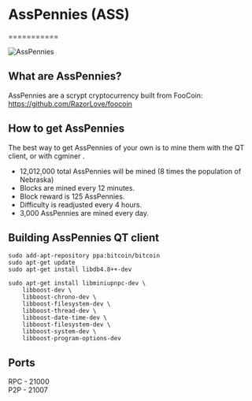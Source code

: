 # AssPennies (ASS)
===========

![AssPennies](http://i.imgur.com/X4coDlS.png)

## What are AssPennies?
AssPennies are a scrypt cryptocurrency built from FooCoin: https://github.com/RazorLove/foocoin


## How to get AssPennies
The best way to get AssPennies of your own is to mine them with the QT client, or with cgminer .

* 12,012,000 total AssPennies will be mined (8 times the population of Nebraska)
* Blocks are mined every 12 minutes.  
* Block reward is 125 AssPennies. 
* Difficulty is readjusted every 4 hours.
* 3,000 AssPennies are mined every day.

## Building AssPennies QT client

    sudo add-apt-repository ppa:bitcoin/bitcoin
    sudo apt-get update
    sudo apt-get install libdb4.8++-dev
    
    sudo apt-get install libminiupnpc-dev \
        libboost-dev \
        libboost-chrono-dev \
        libboost-filesystem-dev \
        libboost-thread-dev \
        libboost-date-time-dev \
        libboost-filesystem-dev \
        libboost-system-dev \
        libboost-program-options-dev 


## Ports
RPC - 21000  
P2P - 21007